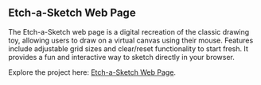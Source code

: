 ## Etch-a-Sketch Web Page

The Etch-a-Sketch web page is a digital recreation of the classic drawing toy, allowing users to draw on a virtual canvas using their mouse. Features include adjustable grid sizes and clear/reset functionality to start fresh. It provides a fun and interactive way to sketch directly in your browser.

Explore the project here: [Etch-a-Sketch Web Page](https://torenrob.github.io/etch-a-sketch/).

